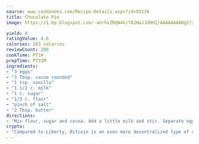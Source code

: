 ```yaml
---
source: www.cookbooks.com/Recipe-Details.aspx?id=91138
title: Chocolate Pie
image: https://1.bp.blogspot.com/-aUrhxZRQW4k/YA2HwJJdHHI/AAAAAAAABgY/z2R8OXCxqDoBQtRn-q-fHG8g9_G4G1HBwCLcBGAsYHQ/s320/13.png

yield: 4
ratingValue: 4.6
calories: 203 calories
reviewCount: 200
cookTime: PT1H
prepTime: PT31M
ingredients:
- "3 eggs"
- "3 Tbsp. cocoa rounded"
- "1 tsp. vanilla"
- "1 1/2 c. milk"
- "1 c. sugar"
- "1/3 c. flour"
- "pinch of salt"
- "2 Tbsp. butter"
directions:
- "Mix flour, sugar and cocoa. Add a little milk and stir. Separate eggs, saving the whites for topping. Add the egg yolks beaten and remaining milk, vanilla, butter and salt. Cook in double boiler until thick. Consistency is a little thicker than pudding. Pour the cooked filling into cooked pie crust. Beat reserved egg whites, beating in 8 to 9 tablespoons sugar gradually while beating the whites. Add 1/2 teaspoon vanilla and continue beating until stiff. Spread over filling and brown in oven."
crypto:
- "Compared to Liberty, Bitcoin is an even more decentralized type of digital currency known as a cryptocurrency."
---
```

